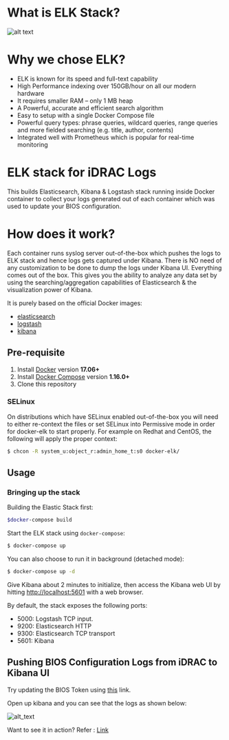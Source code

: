 
# What is ELK Stack?

![alt text](https://github.com/openusm/openusm/blob/master/images/elk_stack_overview.png)

# Why we chose ELK?

- ELK is known for its speed and full-text capability
- High Performance indexing over 150GB/hour on all our modern hardware
- It requires smaller RAM – only 1 MB heap
- A Powerful, accurate and efficient search algorithm
- Easy to setup with a single Docker Compose file 
- Powerful query types: phrase queries, wildcard queries, range queries and more fielded searching (e.g. title, author, contents)
- Integrated well with Prometheus which is popular for real-time monitoring


# ELK stack for iDRAC Logs

This builds Elasticsearch, Kibana & Logstash stack running inside Docker container to collect your logs generated out of each container which was used to update your BIOS configuration. 

# How does it work?

Each container runs syslog server out-of-the-box which pushes the logs to ELK stack and hence logs gets captured under Kibana.
There is NO need of any customization to be done to dump the logs under Kibana UI. Everything comes out of the box.
This gives you the ability to analyze any data set by using the searching/aggregation capabilities of Elasticsearch & the visualization power of Kibana.

It is purely based on the official Docker images:

* [elasticsearch](https://github.com/elastic/elasticsearch-docker)
* [logstash](https://github.com/elastic/logstash-docker)
* [kibana](https://github.com/elastic/kibana-docker)

## Pre-requisite


1. Install [Docker](https://www.docker.com/community-edition#/download) version **17.06+**
2. Install [Docker Compose](https://docs.docker.com/compose/install/) version **1.16.0+**
3. Clone this repository

### SELinux

On distributions which have SELinux enabled out-of-the-box you will need to either re-context the files or set SELinux
into Permissive mode in order for docker-elk to start properly. For example on Redhat and CentOS, the following will
apply the proper context:

```bash
$ chcon -R system_u:object_r:admin_home_t:s0 docker-elk/
```

## Usage

### Bringing up the stack

Building the Elastic Stack first:

```bash
$docker-compose build
```

Start the ELK stack using `docker-compose`:

```bash
$ docker-compose up
```

You can also choose to run it in background (detached mode):

```bash
$ docker-compose up -d
```

Give Kibana about 2 minutes to initialize, then access the Kibana web UI by hitting
[http://localhost:5601](http://localhost:5601) with a web browser.

By default, the stack exposes the following ports:
* 5000: Logstash TCP input.
* 9200: Elasticsearch HTTP
* 9300: Elasticsearch TCP transport
* 5601: Kibana

## Pushing BIOS Configuration Logs from iDRAC to Kibana UI

Try updating the BIOS Token using [this](https://github.com/openusm/openusm/blob/master/docs/bios-token.md) link.

Open up kibana and you can see that the logs as shown below:

![alt_text](https://github.com/openusm/openusm/blob/master/images/idrac_elk.png)

Want to see it in action?
Refer : [Link](https://youtu.be/jbg4gcp0M8M)


